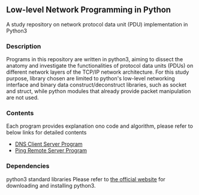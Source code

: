 ## Low-level Network Programming in Python
A study repository on network protocol data unit (PDU) implementation in Python3 
### Description
Programs in this repository are written in python3, aiming to dissect the anatomy and investigate the functionalities of protocol data units (PDUs) on different network layers of the TCP/IP network architecture.
For this study purpose, library chosen are limited to python's low-level networking interface and binary data construct/deconstruct libraries, such as socket and struct, while python modules that already provide packet manipulation are not used.

### Contents
Each program provides explanation ono code and algorithm, please refer to below links for detailed contents
- [DNS Client Server Program](https://github.com/claudiatang/network_programming_python/tree/main/DNS_client_server)
- [Ping Remote Server Program](https://github.com/claudiatang/network_programming_python/tree/main/ping)

### Dependencies 
python3 standard libraries
Please refer to [the official website](https://www.python.org/downloads/) for downloading and installing python3.  
